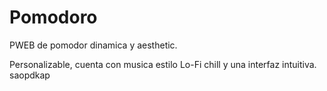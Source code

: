 # Pomodoro

PWEB de pomodor dinamica y aesthetic.

Personalizable, cuenta con musica estilo Lo-Fi chill y una interfaz intuitiva.
saopdkap